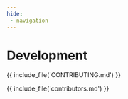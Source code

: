 ```yaml
---
hide:
 - navigation
---
```


# Development

{{ include_file('CONTRIBUTING.md') }}

{{ include_file('contributors.md') }}
